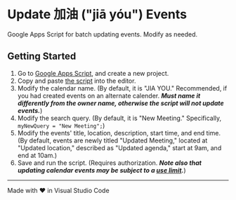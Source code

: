 # Update 加油 ("jiā yóu") Events

Google Apps Script for batch updating events. Modify as needed.

## Getting Started

1. Go to [Google Apps Script](https://script.google.com/), and create a new project.
2. Copy and paste [the script](./Code.gs) into the editor.
3. Modify the calendar name. (By default, it is "JIA YOU." Recommended, if you had created events on an alternate calender.  ***Must name it differently from the owner name, otherwise the script will not update events.***)
4. Modify the search query. (By default, it is "New Meeting." Specifically, `myNewQuery = "New Meeting";`)
5. Modify the events' title, location, description, start time, and end time. (By default, events are newly titled "Updated Meeting," located at "Updated location," described as "Updated agenda," start at 9am, and end at 10am.)
6. Save and run the script. (Requires authorization. ***Note also that updating calendar events may be subject to a [use limit](https://support.google.com/a/answer/2905486?hl=en).***)

<hr>
Made with &heartsuit; in Visual Studio Code